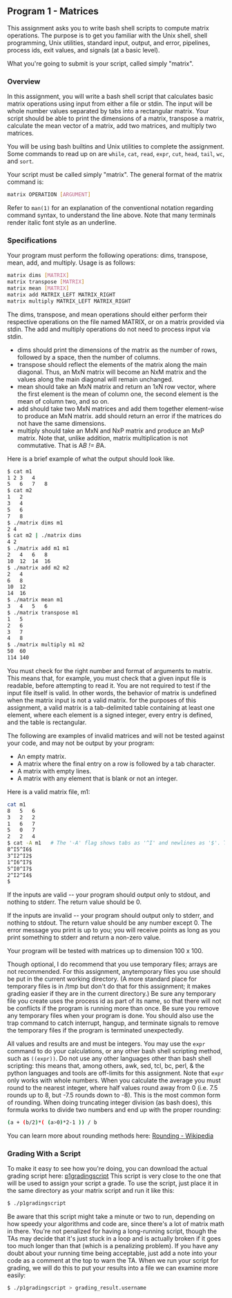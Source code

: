 ## Program 1 - Matrices
This assignment asks you to write bash shell scripts to compute matrix operations. The purpose is to get you familiar with the Unix shell, shell programming, Unix utilities, standard input, output, and error, pipelines, process ids, exit values, and signals (at a basic level).

What you're going to submit is your script, called simply "matrix".

### Overview
In this assignment, you will write a bash shell script that calculates basic matrix operations using input from either a file or stdin. The input will be whole number values separated by tabs into a rectangular matrix. Your script should be able to print the dimensions of a matrix, transpose a matrix, calculate the mean vector of a matrix, add two matrices, and multiply two matrices.

You will be using bash builtins and Unix utilities to complete the assignment. Some commands to read up on are `while`, `cat`,  `read`, `expr`, `cut`, `head`,  `tail`, `wc`, and `sort`.

Your script must be called simply "matrix". The general format of the matrix command is:
```bash
matrix OPERATION [ARGUMENT]
```
Refer to `man(1)` for an explanation of the conventional notation regarding command syntax, to understand the line above. Note that many terminals render italic font style as an underline.

### Specifications
Your program must perform the following operations: dims, transpose, mean, add, and multiply. Usage is as follows:
```bash
matrix dims [MATRIX]
matrix transpose [MATRIX]
matrix mean [MATRIX]
matrix add MATRIX_LEFT MATRIX_RIGHT
matrix multiply MATRIX_LEFT MATRIX_RIGHT
```
The dims, transpose, and mean operations should either perform their respective operations on the file named MATRIX, or on a matrix provided via stdin. The add and multiply operations do not need to process input via stdin.
 - dims should print the dimensions of the matrix as the number of rows, followed by a space, then the number of columns.
 - transpose should reflect the elements of the matrix along the main diagonal. Thus, an MxN matrix will become an NxM matrix and the values along the main diagonal will remain unchanged.
 - mean should take an MxN matrix and return an 1xN row vector, where the first element is the mean of column one, the second element is the mean of column two, and so on.
 - add should take two MxN matrices and add them together element-wise to produce an MxN matrix. add should return an error if the matrices do not have the same dimensions.
 - multiply should take an MxN and NxP matrix and produce an MxP matrix. Note that, unlike addition, matrix multiplication is not commutative. That is A*B != B*A.

Here is a brief example of what the output should look like.

```bash
$ cat m1
1 2	3	4
5	6	7	8
$ cat m2
1	2
3	4
5	6
7	8
$ ./matrix dims m1
2 4
$ cat m2 | ./matrix dims
4 2
$ ./matrix add m1 m1
2	4	6	8
10	12	14	16
$ ./matrix add m2 m2
2	4
6	8
10	12
14	16
$ ./matrix mean m1
3	4	5	6
$ ./matrix transpose m1
1	5
2	6
3	7
4	8
$ ./matrix multiply m1 m2
50	60
114	140
```

You must check for the right number and format of arguments to matrix. This means that, for example, you must check that a given input file is readable, before attempting to read it. You are not required to test if the input file itself is valid. In other words, the behavior of matrix is undefined when the matrix input is not a valid matrix. for the purposes of this assignment, a valid matrix is a tab-delimited table containing at least one element, where each element is a signed integer, every entry is defined, and the table is rectangular.

The following are examples of invalid matrices and will not be tested against your code, and may not be output by your program:

   - An empty matrix.
   - A matrix where the final entry on a row is followed by a tab character.
   - A matrix with empty lines.
   - A matrix with any element that is blank or not an integer.

Here is a valid matrix file, m1:
```bash
cat m1
8	5	6
3	2	2
1	6	7
5	0	7
2	2	4
$ cat -A m1   # The '-A' flag shows tabs as '^I' and newlines as '$'. This is a good way to check correctness.
8^I5^I6$
3^I2^I2$
1^I6^I7$
5^I0^I7$
2^I2^I4$
$
```
If the inputs are valid -- your program should output only to stdout, and nothing to stderr. The return value should be 0.

If the inputs are invalid -- your program should output only to stderr, and nothing to stdout. The return value should be any number except 0. The error message you print is up to you; you will receive points as long as you print something to stderr and return a non-zero value.

Your program will be tested with matrices up to dimension 100 x 100.

Though optional, I do recommend that you use temporary files; arrays are not recommended. For this assignment, anytemporary files you use should be put in the current working directory. (A more standard place for temporary files is in /tmp but don't do that for this assignment; it makes grading easier if they are in the current directory.) Be sure any temporary file you create uses the process id as part of its name, so that there will not be conflicts if the program is running more than once. Be sure you remove any temporary files when your program is done. You should also use the trap command to catch interrupt, hangup, and terminate signals to remove the temporary files if the program is terminated unexpectedly.

All values and results are and must be integers. You may use the `expr`  command to do your calculations, or any other bash shell scripting method, such as `((expr))`. Do not use any other languages other than bash shell scripting: this means that, among others, awk, sed, tcl, bc, perl, & the python languages and tools are off-limits for this assignment. Note that `expr` only works with whole numbers. When you calculate the average you must round to the nearest integer, where half values round away from 0 (i.e. 7.5 rounds up to 8, but -7.5 rounds down to -8). This is the most common form of rounding. When doing truncating integer division (as bash does), this formula works to divide two numbers and end up with the proper rounding:
```bash
(a + (b/2)*( (a>0)*2-1 )) / b
```
You can learn more about rounding methods here:
[Rounding - Wikipedia](https://en.wikipedia.org/wiki/Rounding#Round_half_away_from_zero)

### Grading With a Script
To make it easy to see how you're doing, you can download the actual grading script here:
[p1gradingscript](./p1gradingscript)
This script is very close to the one that will be used to assign your script a grade. To use the script, just place it in the same directory as your matrix script and run it like this:
```bash
$ ./p1gradingscript
```
Be aware that this script might take a minute or two to run, depending on how speedy your algorithms and code are, since there's a lot of matrix math in there. You're not penalized for having a long-running script, though the TAs may decide that it's just stuck in a loop and is actually broken if it goes too much longer than that (which is a penalizing problem). If you have any doubt about your running time being acceptable, just add a note into your code as a comment at the top to warn the TA. When we run your script for grading, we will do this to put your results into a file we can examine more easily:
```bash
$ ./p1gradingscript > grading_result.username
```